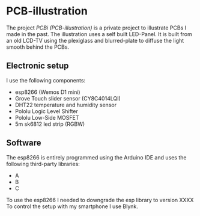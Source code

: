 # PCB-illustration

The project *PCBi (PCB-illustration)* is a private project to illustrate PCBs I made in the past. The illustration uses a self built LED-Panel. It is built from an old LCD-TV using the plexiglass and blurred-plate to diffuse the light smooth behind the PCBs.
 

##  Electronic setup

I use the following components:

- esp8266 (Wemos D1 mini)
- Grove Touch slider sensor (CY8C4014LQI)
- DHT22 temperature and humidity sensor
- Pololu Logic Level Shifter
- Pololu Low-Side MOSFET
- 5m sk6812 led strip (RGBW)

## Software

The esp8266 is entirely programmed using the Arduino IDE and uses the following third-party libraries:
- A
- B
- C

To use the esp8266 I needed to downgrade the esp library to version XXXX
To control the setup with my smartphone I use Blynk. 


 
